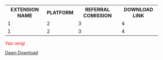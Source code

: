 <table>
  <tr>
    <th>EXTENSION NAME</th>
    <th>PLATFORM</th>
    <th>REFERRAL COMISSION</th>
    <th>DOWNLOAD LINK</th>
  </tr>
  <tr>
    <td>1</td>
    <td>2</td>
    <td>3</td>
    <td>4</td>
  </tr>
  <tr>
    <td>1</td>
    <td>2</td>
    <td>3</td>
    <td>4</td>
  </tr>
</table>

<font color="#ff0000"> Yazı rengi </font> 

<a href="https://chromewebstore.google.com/detail/dawn-validator-chrome-ext/fpdkjdnhkakefebpekbdhillbhonfjjp" target="_blank">Dawn Download</a>

